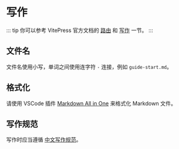 # 写作

::: tip
你可以参考 VitePress 官方文档的 [路由](https://vitepress.dev/zh/guide/routing) 和 [写作](https://vitepress.dev/zh/guide/markdown) 一节。
:::

## 文件名

文件名使用小写，单词之间使用连字符 `-` 连接，例如 `guide-start.md`。

## 格式化

请使用 VSCode 插件 [Markdown All in One](https://marketplace.visualstudio.com/items?itemName=yzhang.markdown-all-in-one) 来格式化 Markdown 文件。

## 写作规范

写作时应当遵循 [中文写作规范](https://github.com/sparanoid/chinese-copywriting-guidelines/blob/master/README.zh-Hans.md)。
